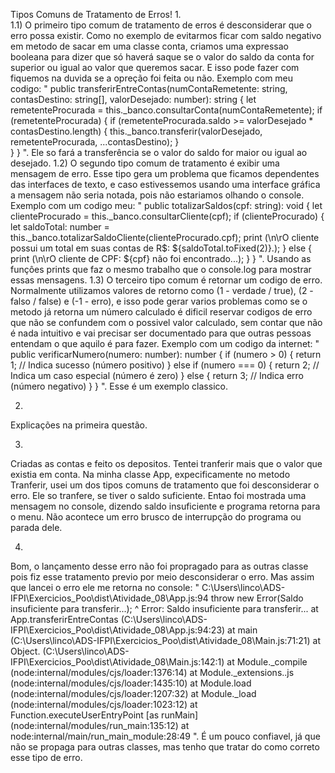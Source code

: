 Tipos Comuns de Tratamento de Erros!
1.  
1.1)
O primeiro tipo comum de tratamento de erros é desconsiderar que o erro possa existir.
Como no exemplo de evitarmos ficar com saldo negativo em metodo de sacar em uma classe conta, criamos uma expressao booleana para dizer que só
haverá saque se o valor do saldo da conta for superior ou igual ao valor que queremos sacar. E isso pode fazer com fiquemos na duvida se a opreção foi feita ou não.
Exemplo com meu codigo: "
    public transferirEntreContas(numContaRemetente: string, contasDestino: string[], valorDesejado: number): string {
    	let remetenteProcurada = this.\_banco.consultarConta(numContaRemetente);
    	if (remetenteProcurada) {
    		if (remetenteProcurada.saldo >= valorDesejado \* contasDestino.length) {
    			this.\_banco.transferir(valorDesejado, remetenteProcurada, ...contasDestino);
    		}	
    	}
    }
". 
Ele so fará a transferência se o valor do saldo for maior ou igual ao desejado.
1.2)
O segundo tipo comum de tratamento é exibir uma mensagem de erro.
Esse tipo gera um problema que ficamos dependentes das interfaces de texto, e caso estivessemos usando uma interface gráfica a mensagem não seria notada, pois não estariamos olhando o console.
Exemplo com um codigo meu: "
    public totalizarSaldos(cpf: string): void {
    	let clienteProcurado = this.\_banco.consultarCliente(cpf);
    	if (clienteProcurado) {
    		let saldoTotal: number = this.\_banco.totalizarSaldoCliente(clienteProcurado.cpf);
    		print (\n\rO cliente possui um total em suas contas de R$: ${saldoTotal.toFixed(2)}.);
    	} else {
    		print (\n\rO cliente de CPF: ${cpf} não foi encontrado...);
    	}
    }
".
Usando as funçôes prints que faz o mesmo trabalho que o console.log para mostrar essas mensagens.
1.3)
O terceiro tipo comum é retornar um codigo de erro.
Normalmente utilizamos valores de retorno como (1 - verdade / true), (2 - falso / false) e (-1 - erro), e isso pode gerar varios problemas como
se o metodo já retorna um número calculado é dificil reservar codigos de erro que não se confundem com o possivel valor calculado, sem contar que
não é nada intuitivo e vai precisar ser documentado para que outras pessoas entendam o que aquilo é para fazer.
Exemplo com um codigo da internet: "
    public verificarNumero(numero: number): number {
    	if (numero > 0) {
    		return 1; // Indica sucesso (número positivo)
    	} else if (numero === 0) {
    		return 2; // Indica um caso especial (número é zero)
    	} else {
    		return 3; // Indica erro (número negativo)
    	}
    }
".
Esse é um exemplo classico.

2.
Explicações na primeira questão.

3. 
Criadas as contas e feito os depositos. Tentei tranferir mais que o valor que existia em conta. Na minha classe App, expecificamente no metodo
Tranferir, usei um dos tipos comuns de tratamento que foi desconsiderar o erro. Ele so tranfere, se tiver o saldo suficiente. Entao foi mostrada uma mensagem no console, dizendo saldo insuficiente e programa retorna para o menu. Não acontece um erro brusco de interrupção do programa ou parada dele.

4.  
Bom, o lançamento desse erro não foi propragado para as outras classe pois fiz esse tratamento previo por meio desconsiderar o erro. Mas assim que lancei o erro ele me retorna no console: 
"
    C:\Users\linco\ADS-IFPI\Exercicios_Poo\dist\Atividade_08\App.js:94
    throw new Error(Saldo insuficiente para transferir...);
    ^
    Error: Saldo insuficiente para transferir...
    at App.transferirEntreContas (C:\Users\linco\ADS-IFPI\Exercicios_Poo\dist\Atividade_08\App.js:94:23)
    at main (C:\Users\linco\ADS-IFPI\Exercicios_Poo\dist\Atividade_08\Main.js:71:21)
    at Object.<anonymous> (C:\Users\linco\ADS-IFPI\Exercicios_Poo\dist\Atividade_08\Main.js:142:1)
    at Module.\_compile (node:internal/modules/cjs/loader:1376:14)
    at Module.\_extensions..js (node:internal/modules/cjs/loader:1435:10)
    at Module.load (node:internal/modules/cjs/loader:1207:32)
    at Module.\_load (node:internal/modules/cjs/loader:1023:12)
    at Function.executeUserEntryPoint [as runMain] (node:internal/modules/run_main:135:12)
    at node:internal/main/run_main_module:28:49
". 
É um pouco confiavel, já que não se propaga para outras classes, mas tenho que tratar do como correto esse tipo de erro.